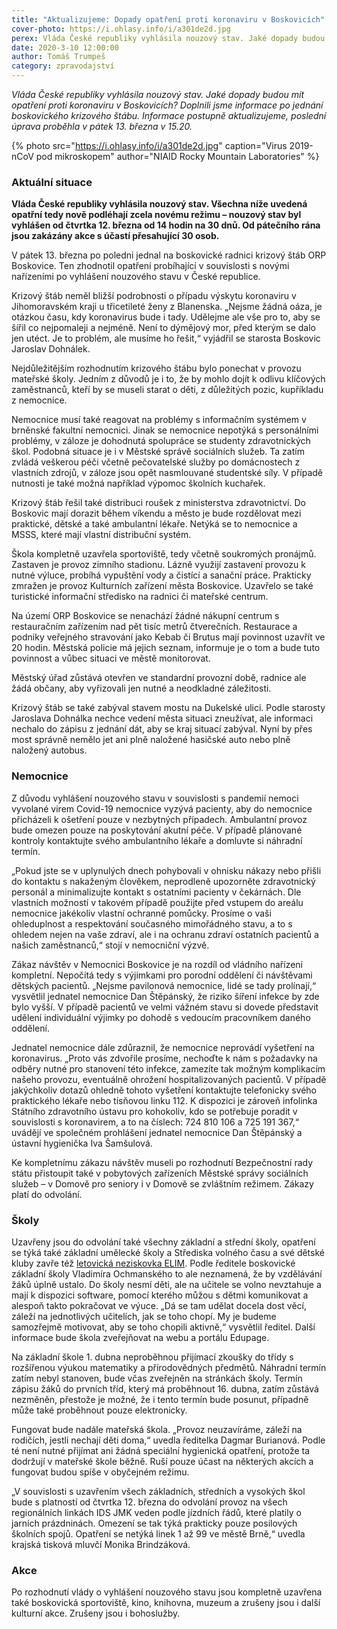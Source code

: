 ```yaml
---
title: "Aktualizujeme: Dopady opatření proti koronaviru v Boskovicích"
cover-photo: https://i.ohlasy.info/i/a301de2d.jpg
perex: Vláda České republiky vyhlásila nouzový stav. Jaké dopady budou mít opatření proti koronaviru v Boskovicích? Doplnili jsme informace po jednání boskovického krizového štábu.
date: 2020-3-10 12:00:00
author: Tomáš Trumpeš
category: zpravodajství
---
```


*Vláda České republiky vyhlásila nouzový stav. Jaké dopady budou mít opatření proti koronaviru v Boskovicích? Doplnili jsme informace po jednání boskovického krizového štábu. Informace postupně aktualizujeme, poslední úprava proběhla v pátek 13. března v 15.20.*

{% photo src="https://i.ohlasy.info/i/a301de2d.jpg" caption="Virus 2019-nCoV pod mikroskopem" author="NIAID Rocky Mountain Laboratories" %}

### Aktuální situace

**Vláda České republiky vyhlásila nouzový stav. Všechna níže uvedená opatřní tedy nově podléhají zcela novému režimu – nouzový stav byl vyhlášen od čtvrtka 12. března od 14 hodin na 30 dnů. Od pátečního rána jsou zakázány akce s účastí přesahující 30 osob.**

V pátek 13. března po poledni jednal na boskovické radnici krizový štáb ORP Boskovice. Ten zhodnotil opatření probíhající v souvislosti s novými nařízeními po vyhlášení nouzového stavu v České republice.

Krizový štáb neměl bližší podrobnosti o případu výskytu koronaviru v Jihomoravském kraji u třicetileté ženy z Blanenska. „Nejsme žádná oáza, je otázkou času, kdy koronavirus bude i tady. Udělejme ale vše pro to, aby se šířil co nejpomaleji a nejméně. Není to dýmějový mor, před kterým se dalo jen utéct. Je to problém, ale musíme ho řešit,“ vyjádřil se starosta Boskovic Jaroslav Dohnálek.

Nejdůležitějším rozhodnutím krizového štábu bylo ponechat v provozu mateřské školy. Jedním z důvodů je i to, že by mohlo dojít k odlivu klíčových zaměstnanců, kteří by se museli starat o děti, z důležitých pozic, kupříkladu z nemocnice.

Nemocnice musí také reagovat na problémy s informačním systémem v brněnské fakultní nemocnici. Jinak se nemocnice nepotýká s personálními problémy, v záloze je dohodnutá spolupráce se studenty zdravotnických škol. Podobná situace je i v Městské správě sociálních služeb. Ta zatím zvládá veškerou péči včetně pečovatelské služby po domácnostech z vlastních zdrojů, v záloze jsou opět nasmlouvané studentské síly. V případě nutnosti je také možná například výpomoc školních kuchařek.

Krizový štáb řešil také distribuci roušek z ministerstva zdravotnictví. Do Boskovic mají dorazit během víkendu a město je bude rozdělovat mezi praktické, dětské a také ambulantní lékaře. Netýká se to nemocnice a MSSS, které mají vlastní distribuční systém.

Škola kompletně uzavřela sportoviště, tedy včetně soukromých pronájmů. Zastaven je provoz zimního stadionu. Lázně využijí zastavení provozu k nutné výluce, probíhá vypuštění vody a čistící a sanační práce. Prakticky zmražen je provoz Kulturních zařízení města Boskovice. Uzavřelo se také turistické informační středisko na radnici či mateřské centrum.

Na území ORP Boskovice se nenachází žádné nákupní centrum s restauračním zařízením nad pět tisíc metrů čtverečních. Restaurace a podniky veřejného stravování jako Kebab či Brutus mají povinnost uzavřít ve 20 hodin. Městská policie má jejich seznam, informuje je o tom a bude tuto povinnost a vůbec situaci ve městě monitorovat.

Městský úřad zůstává otevřen ve standardní provozní době, radnice ale žádá občany, aby vyřizovali jen nutné a neodkladné záležitosti.

Krizový štáb se také zabýval stavem mostu na Dukelské ulici. Podle starosty Jaroslava Dohnálka nechce vedení města situaci zneužívat, ale informaci nechalo do zápisu z jednání dát, aby se kraj situací zabýval. Nyní by přes most správně nemělo jet ani plně naložené hasičské auto nebo plně naložený autobus.

### Nemocnice

Z důvodu vyhlášení nouzového stavu v souvislosti s pandemií nemoci vyvolané virem Covid-19 nemocnice vyzývá pacienty, aby do nemocnice přicházeli k ošetření pouze v nezbytných případech. Ambulantní provoz bude omezen pouze na poskytování akutní péče. V případě plánované kontroly kontaktujte svého ambulantního lékaře a domluvte si náhradní termín.

„Pokud jste se v uplynulých dnech pohybovali v ohnisku nákazy nebo přišli do kontaktu s nakaženým člověkem, neprodleně upozorněte zdravotnický personál a minimalizujte kontakt s ostatními pacienty v čekárnách. Dle vlastních možností v takovém případě použijte před vstupem do areálu nemocnice jakékoliv vlastní ochranné pomůcky. Prosíme o vaši ohleduplnost a respektování současného mimořádného stavu, a to s ohledem nejen na vaše zdraví, ale i na ochranu zdraví ostatních pacientů a našich zaměstnanců,“ stojí v nemocniční výzvě.

Zákaz návštěv v Nemocnici Boskovice je na rozdíl od vládního nařízení kompletní. Nepočítá tedy s výjimkami pro porodní oddělení či návštěvami dětských pacientů. „Nejsme pavilonová nemocnice, lidé se tady prolínají,“ vysvětlil jednatel nemocnice Dan Štěpánský, že riziko šíření infekce by zde bylo vyšší. V případě pacientů ve velmi vážném stavu si dovede představit udělení individuální výjimky po dohodě s vedoucím pracovníkem daného oddělení.

Jednatel nemocnice dále zdůraznil, že nemocnice neprovádí vyšetření na koronavirus. „Proto vás zdvořile prosíme, nechoďte k nám s požadavky na odběry nutné pro stanovení této infekce, zamezíte tak možným komplikacím našeho provozu, eventuálně ohrožení hospitalizovaných pacientů. V případě jakýchkoliv dotazů ohledně tohoto vyšetření kontaktujte telefonicky svého praktického lékaře nebo tísňovou linku 112. K dispozici je zároveň infolinka Státního zdravotního ústavu pro kohokoliv, kdo se potřebuje poradit v souvislosti s koronavirem, a to na číslech: 724 810 106 a 725 191 367,“ uvádějí ve společném prohlášení jednatel nemocnice Dan Štěpánský a ústavní hygienička Iva Šamšulová.

Ke kompletnímu zákazu návštěv museli po rozhodnutí Bezpečnostní rady státu přistoupit také v pobytových zařízeních Městské správy sociálních služeb – v Domově pro seniory i v Domově se zvláštním režimem. Zákazy platí do odvolání.

### Školy

Uzavřeny jsou do odvolání také všechny základní a střední školy, opatření se týká také základní umělecké školy a Střediska volného času a své dětské kluby zavře též [letovická neziskovka ELIM](https://www.facebook.com/ElimLetovice/photos/a.558898044143284/3207428845956844/?type=3&theater). Podle ředitele boskovické základní školy Vladimíra Ochmanského to ale neznamená, že by vzdělávání žáků úplně ustalo. Do školy nesmí děti, ale na učitele se volno nevztahuje a mají k dispozici software, pomocí kterého můžou s dětmi komunikovat a alespoň takto pokračovat ve výuce. „Dá se tam udělat docela dost věcí, záleží na jednotlivých učitelích, jak se toho chopí. My je budeme samozřejmě motivovat, aby se toho chopili aktivně,“ vysvětlil ředitel. Další informace bude škola zveřejňovat na webu a portálu Edupage.

Na základní škole 1. dubna neproběhnou přijímací zkoušky do třídy s rozšířenou výukou matematiky a přírodovědných předmětů. Náhradní termín zatím nebyl stanoven, bude včas zveřejněn na stránkách školy. Termín zápisu žáků do prvních tříd, který má proběhnout 16. dubna, zatím zůstává nezměněn, přestože je možné, že i tento termín bude posunut, případně může také proběhnout pouze elektronicky.

Fungovat bude nadále mateřská škola. „Provoz neuzavíráme, záleží na rodičích, jestli nechají děti doma,“ uvedla ředitelka Dagmar Burianová. Podle té není nutné přijímat ani žádná speciální hygienická opatření, protože ta dodržují v mateřské škole běžně. Ruší pouze účast na některých akcích a fungovat budou spíše v obyčejném režimu.

„V souvislosti s uzavřením všech základních, středních a vysokých škol bude s platností od čtvrtka 12. března do odvolání provoz na všech regionálních linkách IDS JMK veden podle jízdních řádů, které platily o jarních prázdninách. Omezení se tak týká prakticky pouze posilových školních spojů. Opatření se netýká linek 1 až 99 ve městě Brně,“ uvedla krajská tisková mluvčí Monika Brindzáková.

### Akce

Po rozhodnutí vlády o vyhlášení nouzového stavu jsou kompletně uzavřena také boskovická sportoviště, kino, knihovna, muzeum a zrušeny jsou i další kulturní akce. Zrušeny jsou i bohoslužby.
